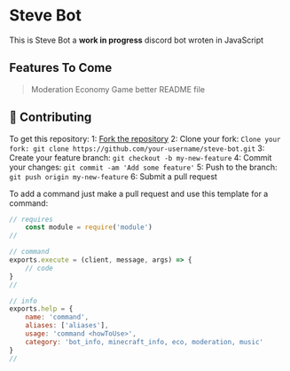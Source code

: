 # Steve Bot

This is Steve Bot a **work in progress** discord bot wroten in JavaScript

## Features To Come
> Moderation
> Economy Game
> better README file

## 🤝 Contributing

To get this repository: 
1: [Fork the repository](https://github.com/Hyphon-Dev/steve-bot/fork)
2: Clone your fork: `Clone your fork: git clone https://github.com/your-username/steve-bot.git`
3: Create your feature branch: `git checkout -b my-new-feature`
4: Commit your changes: `git commit -am 'Add some feature'`
5: Push to the branch: `git push origin my-new-feature`
6: Submit a pull request

To add a command just make a pull request and use this template for a command:
```js
// requires
    const module = require('module')
//

// command
exports.execute = (client, message, args) => {
    // code
}
//

// info
exports.help = {
    name: 'command',
    aliases: ['aliases'],
    usage: 'command <howToUse>',
    category: 'bot_info, minecraft_info, eco, moderation, music'
}
//
```

